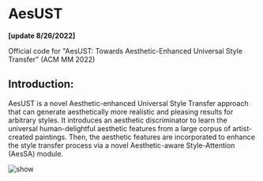 # AesUST
**[update 8/26/2022]**

Official code for "AesUST: Towards Aesthetic-Enhanced Universal Style Transfer" (ACM MM 2022)

## Introduction:

AesUST is a novel Aesthetic-enhanced Universal Style Transfer approach that can generate aesthetically more realistic and pleasing results for arbitrary styles. It introduces an aesthetic discriminator to learn the universal human-delightful aesthetic features from a large corpus of artist-created paintings. Then, the aesthetic features are incorporated to enhance the style transfer process via a novel Aesthetic-aware Style-Attention (AesSA) module.

![show](https://github.com/EndyWon/AesUST/blob/main/figures/figure1.jpg)
